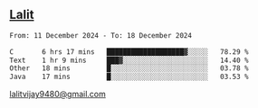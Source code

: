 ## [Lalit](https://lalit.sh)

<!--START_SECTION:waka-->

```txt
From: 11 December 2024 - To: 18 December 2024

C       6 hrs 17 mins   ███████████████████▓░░░░░   78.29 %
Text    1 hr 9 mins     ███▓░░░░░░░░░░░░░░░░░░░░░   14.40 %
Other   18 mins         █░░░░░░░░░░░░░░░░░░░░░░░░   03.78 %
Java    17 mins         █░░░░░░░░░░░░░░░░░░░░░░░░   03.53 %
```

<!--END_SECTION:waka-->

lalitvijay9480@gmail.com
